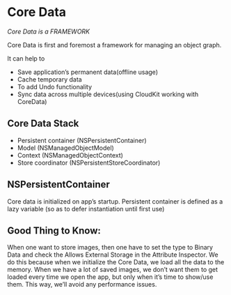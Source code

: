 # Core Data

*Core Data is a FRAMEWORK*

Core Data is first and foremost a framework for managing an object graph.

It can help to 
- Save application’s permanent data(offline usage)
- Cache temporary data
- To add Undo functionality
- Sync data across multiple devices(using CloudKit working with CoreData)


## Core Data Stack
- Persistent container (NSPersistentContainer)
- Model (NSManagedObjectModel)
- Context (NSManagedObjectContext)
- Store coordinator (NSPersistentStoreCoordinator)


## NSPersistentContainer
Core data is initialized on app’s startup.
Persistent container is defined as a lazy variable (so as to defer instantiation until first use)


## Good Thing to Know: 
When one want to store images, then one have to set the type to Binary Data and check the Allows External Storage
in the Attribute Inspector. We do this because when we initialize the Core Data, we load all the data to the memory. When 
we have a lot of saved images, we don’t want them to get loaded every time we open the app, but only when it’s time to 
show/use them. This way, we’ll avoid any performance issues.